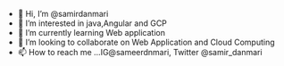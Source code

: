 - 👋 Hi, I’m @samirdanmari
- 👀 I’m interested in java,Angular and GCP
- 🌱 I’m currently learning Web application
- 💞️ I’m looking to collaborate on Web Application and Cloud Computing
- 📫 How to reach me ...IG@sameerdnmari, Twitter @samir_danmari

<!---
samirdanmari/samirdanmari is a ✨ special ✨ repository because its `README.md` (this file) appears on your GitHub profile.
You can click the Preview link to take a look at your changes.
--->
